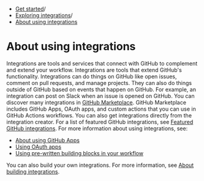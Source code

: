   * [Get started](https://docs.github.com/en/get-started "Get started")/
  * [Exploring integrations](https://docs.github.com/en/get-started/exploring-integrations "Exploring integrations")/
  * [About using integrations](https://docs.github.com/en/get-started/exploring-integrations/about-using-integrations "About using integrations")


# About using integrations
Integrations are tools and services that connect with GitHub to complement and extend your workflow.
Integrations are tools that extend GitHub's functionality. Integrations can do things on GitHub like open issues, comment on pull requests, and manage projects. They can also do things outside of GitHub based on events that happen on GitHub. For example, an integration can post on Slack when an issue is opened on GitHub.
You can discover many integrations in [GitHub Marketplace](https://github.com/marketplace). GitHub Marketplace includes GitHub Apps, OAuth apps, and custom actions that you can use in GitHub Actions workflows. You can also get integrations directly from the integration creator.
For a list of featured GitHub integrations, see [Featured GitHub integrations](https://docs.github.com/en/get-started/exploring-integrations/featured-github-integrations).
For more information about using integrations, see:
  * [About using GitHub Apps](https://docs.github.com/en/apps/using-github-apps/about-using-github-apps)
  * [Using OAuth apps](https://docs.github.com/en/apps/oauth-apps/using-oauth-apps)
  * [Using pre-written building blocks in your workflow](https://docs.github.com/en/actions/learn-github-actions/finding-and-customizing-actions)


You can also build your own integrations. For more information, see [About building integrations](https://docs.github.com/en/get-started/exploring-integrations/about-building-integrations).
